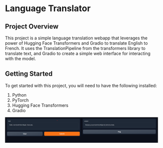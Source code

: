 # Language Translator
## Project Overview
This project is a simple language translation webapp that leverages the power of Hugging Face Transformers and Gradio to translate English to French. It uses the TranslationPipeline from the transformers library to translate text, and Gradio to create a simple web interface for interacting with the model.

## Getting Started
To get started with this project, you will need to have the following installed:
1. Python
2. PyTorch
3. Hugging Face Transformers
4. Gradio

![](https://github.com/SumitxThokar/Language-Translator/blob/main/t.png)
